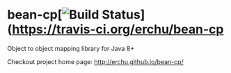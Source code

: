bean-cp[![Build Status](https://travis-ci.org/erchu/bean-cp.svg?branch=master)](https://travis-ci.org/erchu/bean-cp
==============

Object to object mapping library for Java 8+

Checkout project home page: http://erchu.github.io/bean-cp/
